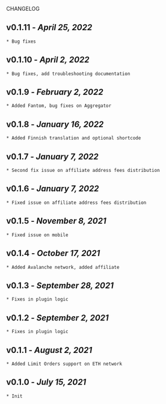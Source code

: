 CHANGELOG

## v0.1.11 - _April 25, 2022_

    * Bug fixes

## v0.1.10 - _April 2, 2022_

    * Bug fixes, add troubleshooting documentation

## v0.1.9 - _February 2, 2022_

    * Added Fantom, bug fixes on Aggregator

## v0.1.8 - _January 16, 2022_

    * Added Finnish translation and optional shortcode

## v0.1.7 - _January 7, 2022_

    * Second fix issue on affiliate address fees distribution

## v0.1.6 - _January 7, 2022_

    * Fixed issue on affiliate address fees distribution

## v0.1.5 - _November 8, 2021_

    * Fixed issue on mobile

## v0.1.4 - _October 17, 2021_

    * Added Avalanche network, added affiliate

## v0.1.3 - _September 28, 2021_

    * Fixes in plugin logic

## v0.1.2 - _September 2, 2021_

    * Fixes in plugin logic

## v0.1.1 - _August 2, 2021_

    * Added Limit Orders support on ETH network

## v0.1.0 - _July 15, 2021_

    * Init
